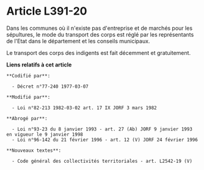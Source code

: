 # Article L391-20

Dans les communes où il n'existe pas d'entreprise et de marchés pour les sépultures, le mode du transport des corps est réglé
par les représentants de l'Etat dans le département et les conseils municipaux.

Le transport des corps des indigents est fait décemment et gratuitement.

**Liens relatifs à cet article**

	**Codifié par**:

	  - Décret n°77-240 1977-03-07

	**Modifié par**:

	  - Loi n°82-213 1982-03-02 art. 17 IX JORF 3 mars 1982

	**Abrogé par**:

	  - Loi n°93-23 du 8 janvier 1993 - art. 27 (Ab) JORF 9 janvier 1993 en vigueur le 9 janvier 1998
	  - Loi n°96-142 du 21 février 1996 - art. 12 (V) JORF 24 février 1996

	**Nouveaux textes**:

	  - Code général des collectivités territoriales - art. L2542-19 (V)
